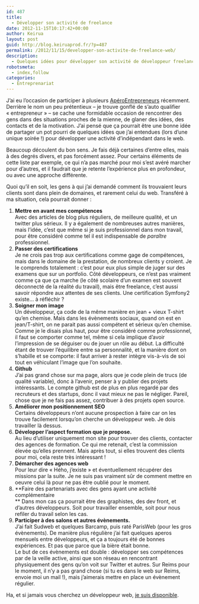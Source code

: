 ```yaml
---
id: 487
title:
  - Développer son activité de freelance
date: 2012-11-15T10:17:42+00:00
author: Keirua
layout: post
guid: http://blog.keiruaprod.fr/?p=487
permalink: /2012/11/15/developper-son-activite-de-freelance-web/
description:
  - Quelques idées pour développer son activité de développeur freelance, dans le web ou ailleurs
robotsmeta:
  - index,follow
categories:
  - Entreprenariat
---
```

J&rsquo;ai eu l&rsquo;occasion de participer à plusieurs [ApéroEntrepreneurs](http://aperoentrepreneurs.com/) récemment. Derrière le nom un peu prétentieux &#8211; je trouve gonflé de s&rsquo;auto qualifier « entrepreneur » &#8211; se cache une formidable occasion de rencontrer des gens dans des situations proches de la mienne, de glaner des idées, des contacts et de la motivation. J&rsquo;ai pensé que ça pourrait être une bonne idée de partager un pot pourri de quelques idées que j&rsquo;ai entendues (lors d&rsquo;une unique soirée !) pour développer une activité d&rsquo;indépendant dans le web.

Beaucoup découlent du bon sens. Je fais déjà certaines d&rsquo;entre elles, mais à des degrés divers, et pas forcément assez. Pour certains éléments de cette liste par exemple, ce qui n&rsquo;a pas marché pour moi s&rsquo;est avéré marcher pour d&rsquo;autres, et il faudrait que je retente l&rsquo;expérience plus en profondeur, ou avec une approche différente.

Quoi qu&rsquo;il en soit, les gens à qui j&rsquo;ai demandé comment ils trouvaient leurs clients sont dans plein de domaines, et rarement celui du web. Transféré à ma situation, cela pourrait donner :

  1. **Mettre en avant mes compétences**  
    Avec des articles de blog plus réguliers, de meilleure qualité, et un twitter plus sérieux. Il y a également de nombreuses autres manières, mais l&rsquo;idée, c&rsquo;est que même si je suis professionnel dans mon travail, pour être considéré comme tel il est indispensable de _paraître_ professionnel.
  2. **Passer des certifications**  
    Je ne crois pas trop aux certifications comme gage de compétences, mais dans le domaine de la prestation, de nombreux clients y croient. Je le comprends totalement : c&rsquo;est pour eux plus simple de juger sur des examens que sur un portfolio. Côté développeurs, ce n&rsquo;est pas vraiment comme ça que ça marche (le côté scolaire d&rsquo;un examen est souvent déconnecté de la réalité du travail), mais être freelance, c&rsquo;est aussi savoir répondre aux attentes de ses clients. Une certification Symfony2 existe&#8230; à réfléchir ?
  3. **Soigner mon image**  
    Un développeur, ça code de la même manière en jean + vieux T-shirt qu&rsquo;en chemise. Mais dans les évènements sociaux, quand on est en jean/T-shirt, on ne parait pas aussi compétent et sérieux qu&rsquo;en chemise. Comme je le disais plus haut, pour être considéré comme professionnel, il faut se comporter comme tel, même si cela implique d&rsquo;avoir l&rsquo;impression de se déguiser ou de jouer un rôle au début. La difficulté étant de trouver l&rsquo;équilibre entre sa personnalité, et la manière dont on s&rsquo;habille et se comporte: il faut arriver à rester intègre vis-à-vis de soi tout en véhiculant l&rsquo;image que l&rsquo;on souhaite.
  4. **Github**  
    J&rsquo;ai pas grand chose sur ma page, alors que je code plein de trucs (de qualité variable), donc à l&rsquo;avenir, penser à y publier des projets intéressants. Le compte github est de plus en plus regardé par des recruteurs et des startups, donc il vaut mieux ne pas le négliger. Pareil, chose que je ne fais pas assez, contribuer à des projets open source.
  5. **Améliorer mon positionnement SEO**  
    Certains développeurs n&rsquo;ont aucune prospection à faire car on les trouve facilement lorsqu&rsquo;on cherche un développeur web. Je dois travailler là dessus.
  6. **Développer l&rsquo;aspect formation que je propose.**  
    Au lieu d&rsquo;utiliser uniquement mon site pour trouver des clients, contacter des agences de formation. Ce qui me retenait, c&rsquo;est la commission élevée qu&rsquo;elles prennent. Mais après tout, si elles trouvent des clients pour moi, cela reste très intéressant !
  7. **Démarcher des agences web**  
    Pour leur dire « Hého, j&rsquo;existe » et éventuellement récupérer des missions par la suite. Je ne suis pas vraiment sûr de comment mettre en oeuvre celui là pour ne pas être oublié pour le moment.
  8. **Faire des partenariats avec des gens ayant une activité complémentaire  
** Dans mon cas ça pourrait être des graphistes, des dev front, et d&rsquo;autres développeurs. Soit pour travailler ensemble, soit pour nous refiler du travail selon les cas.
  9. **Participer à des salons et autres évènements.**  
    J&rsquo;ai fait Sudweb et quelques Barcamp, puis raté ParisWeb (pour les gros évènements). De manière plus régulière j&rsquo;ai fait quelques aperos mensuels entre développeurs, et ça a toujours été de bonnes expériences. Et pas que parce que la bière était bonne.  
    Le but de ces évènements est double : développer ses compétences par de la veille active, ainsi que son réseau en rencontrant physiquement des gens qu&rsquo;on voit sur Twitter et autres. Sur Reims pour le moment, il n&rsquo;y a pas grand chose (si tu es dans le web sur Reims, envoie moi un mail !), mais j&rsquo;aimerais mettre en place un évènement régulier.

Ha, et si jamais vous cherchez un développeur web, [je suis disponible](http://www.keiruaprod.fr).

&nbsp;
